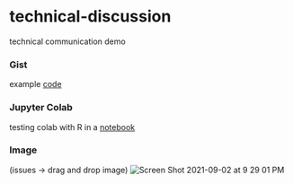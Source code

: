 # technical-discussion
technical communication demo 

### Gist

example [code](https://gist.github.com/rmratliffbrown/93b73d7ca0a3e11c7a9ab8bbceb899d7)

### Jupyter Colab

testing colab with R in a [notebook](https://github.com/rmratliffbrown/technical-discussion/blob/main/test_r_file.ipynb)

### Image

(issues -> drag and drop image)
![Screen Shot 2021-09-02 at 9 29 01 PM](https://user-images.githubusercontent.com/89669560/131936898-0368f824-d1d5-4223-a6e6-1cf54267a7c4.png)
